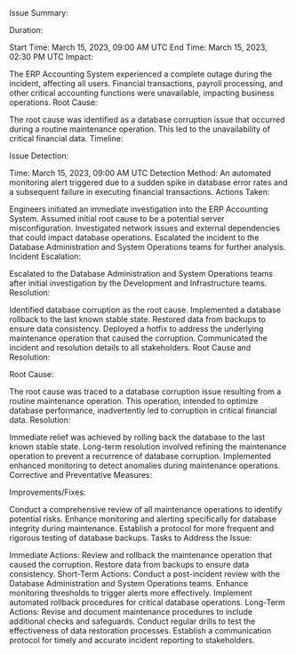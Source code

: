Issue Summary:

Duration:

Start Time: March 15, 2023, 09:00 AM UTC
End Time: March 15, 2023, 02:30 PM UTC
Impact:

The ERP Accounting System experienced a complete outage during the incident, affecting all users. Financial transactions, payroll processing, and other critical accounting functions were unavailable, impacting business operations.
Root Cause:

The root cause was identified as a database corruption issue that occurred during a routine maintenance operation. This led to the unavailability of critical financial data.
Timeline:

Issue Detection:

Time: March 15, 2023, 09:00 AM UTC
Detection Method: An automated monitoring alert triggered due to a sudden spike in database error rates and a subsequent failure in executing financial transactions.
Actions Taken:

Engineers initiated an immediate investigation into the ERP Accounting System.
Assumed initial root cause to be a potential server misconfiguration.
Investigated network issues and external dependencies that could impact database operations.
Escalated the incident to the Database Administration and System Operations teams for further analysis.
Incident Escalation:

Escalated to the Database Administration and System Operations teams after initial investigation by the Development and Infrastructure teams.
Resolution:

Identified database corruption as the root cause.
Implemented a database rollback to the last known stable state.
Restored data from backups to ensure data consistency.
Deployed a hotfix to address the underlying maintenance operation that caused the corruption.
Communicated the incident and resolution details to all stakeholders.
Root Cause and Resolution:

Root Cause:

The root cause was traced to a database corruption issue resulting from a routine maintenance operation. This operation, intended to optimize database performance, inadvertently led to corruption in critical financial data.
Resolution:

Immediate relief was achieved by rolling back the database to the last known stable state.
Long-term resolution involved refining the maintenance operation to prevent a recurrence of database corruption.
Implemented enhanced monitoring to detect anomalies during maintenance operations.
Corrective and Preventative Measures:

Improvements/Fixes:

Conduct a comprehensive review of all maintenance operations to identify potential risks.
Enhance monitoring and alerting specifically for database integrity during maintenance.
Establish a protocol for more frequent and rigorous testing of database backups.
Tasks to Address the Issue:

Immediate Actions:
Review and rollback the maintenance operation that caused the corruption.
Restore data from backups to ensure data consistency.
Short-Term Actions:
Conduct a post-incident review with the Database Administration and System Operations teams.
Enhance monitoring thresholds to trigger alerts more effectively.
Implement automated rollback procedures for critical database operations.
Long-Term Actions:
Revise and document maintenance procedures to include additional checks and safeguards.
Conduct regular drills to test the effectiveness of data restoration processes.
Establish a communication protocol for timely and accurate incident reporting to stakeholders.
